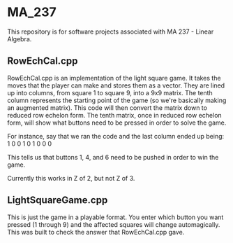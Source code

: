 # MA_237

This repository is for software projects associated with MA 237 - Linear Algebra.

## RowEchCal.cpp

RowEchCal.cpp is an implementation of the light square game. It takes the moves that the player can make and stores them as a vector. They are lined up into columns, from square 1 to square 9, into a 9x9 matrix. The tenth column represents the starting point of the game (so we're basically making an augmented matrix). This code will then convert the matrix down to reduced row echelon form. The tenth matrix, once in reduced row echelon form, will show what buttons need to be pressed in order to solve the game.

For instance, say that we ran the code and the last column ended up being:
1
0
0
1
0
1
0
0
0

This tells us that buttons 1, 4, and 6 need to be pushed in order to win the game.

Currently this works in Z of 2, but not Z of 3.

## LightSquareGame.cpp

This is just the game in a playable format. You enter which button you want pressed (1 through 9) and the affected squares will change automagically. This was built to check the answer that RowEchCal.cpp gave.